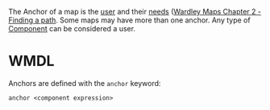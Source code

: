 The Anchor of a map is the [user](User.md) and their [needs](Need.md)
([Wardley Maps Chapter 2 - Finding a path](https://medium.com/wardleymaps/finding-a-path-cdb1249078c0).
Some maps may have more than one anchor.  Any type of [Component](Component.md) can be considered a user.

# WMDL
Anchors are defined with the `anchor` keyword:

    anchor <component expression>
